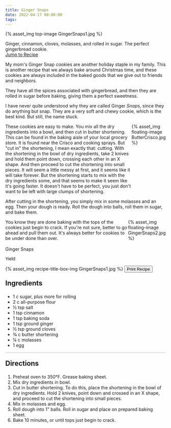 ```yaml
---
title: Ginger Snaps
date: 2022-04-17 00:00:00
tags:
---
```


{% asset_img top-image GingerSnaps1.jpg %}
<div class="post-body">
Ginger, cinnamon, cloves, molasses, and rolled in sugar. The perfect gingerbread cookie. 
<br>
<!--more-->

<a class="jump-to-recipe-btn" href="#recipejump"> 
    Jump to Recipe
</a>

My mom's Ginger Snap cookies are another holiday staple in my family. This is another recipe that we always bake around Christmas time, and these cookies are always included in the baked goods that we give out to friends and neighbors. 

They have all the spices associated with gingerbread, and then they are rolled in sugar before baking, giving them a perfect sweetness. 

I have never quite understood why they are called Ginger *Snaps*, since they do anything but snap. They are a very soft and chewy cookie, which is the best kind. But still, the name stuck. 

<div style="display: flex;">
These cookies are easy to make. You mix all the dry ingredients into a bowl, and then cut in butter shortening. This can be found in the baking aisle of your local grocery store. It is found near the Crisco and cooking sprays. But "cut in" the shortening, I mean exactly that: cutting. With the shortening in the bowl of dry ingredients, take 2 knives and hold them point down, crossing each other in an X shape. And then proceed to cut the shortening into small pieces. It will seem a little messy at first, and it seems like it will take forever. But the shortening starts to mix with the dry ingredients some, and that seems to make it seem like it's going faster. It doesn't have to be perfect, you just don't want to be left with large clumps of shortening.
<div>
    {% asset_img floating-image ButterCrisco.jpg %}
</div>
</div>

After cutting in the shortening, you simply mix in some molasses and an egg. Then your dough is ready. Roll the dough into balls, roll them in sugar, and bake them. 

<div style="display: flex;">
You know they are done baking with the tops of the cookies just begin to crack. If you're not sure, better to go ahead and pull them out. It's always better for cookies to be under done than over. 
<div>
    {% asset_img floating-image GingerSnaps2.jpg %}
</div>
</div>

<br>
</div>

<div id="recipejump"></div>
<div id="recipe">
    <div class="recipe-box">
        <div class="recipe-title-box">
            <div>
                <div class="recipe-title-box-title">
                    <div class="recipe-title-box-header">Ginger Snaps</div>
                </div>
                <p class="recipe-title-box-title" style="font-family: Arial;">Yield: </p>
            </div>
            {% asset_img recipe-title-box-img GingerSnaps1.jpg %}
            <button class="print-recipe"
                    type="button"
                    onclick="printDIV('recipe')" >
                Print Recipe
            </button>
        </div>
        <p style="font-size:150%;"><b>Ingredients</b></p>
        <ul class="post-body">
                <li>1 c sugar, plus more for rolling</li>
                <li>2 c all-purpose flour</li>
                <li>½ tsp salt</li>
                <li>1 tsp cinnamon</li>
                <li>1 tsp baking soda</li>
                <li>1 tsp ground ginger</li>
                <li>½ tsp ground cloves</li>
                <li>¾ c butter shortening</li>
                <li>¼ c molasses</li>
                <li>1 egg</li>
        </ul>
        <hr style="height:1px;background-color:rgb(189, 189, 189) ">
        <p style="font-size:150%;"><b>Directions</b></p>
        <ol class="post-body">
            <li>Preheat oven to 350°F. Grease baking sheet.</li>
            <li>Mix dry ingredients in bowl.</li>
            <li>Cut in butter shortening. To do this, place the shortening in the bowl of dry ingredients. Hold 2 knives, point down and crossed in an X shape, and proceed to cut the shortening into small pieces.</li>
            <li>Mix in molasses and egg.</li>
            <li>Roll dough into 1" balls. Roll in sugar and place on prepared baking sheet.</li>
            <li>Bake 10 minutes, or until tops just begin to crack.</li>
        </ol> 
    </div>
</div>

<br>

